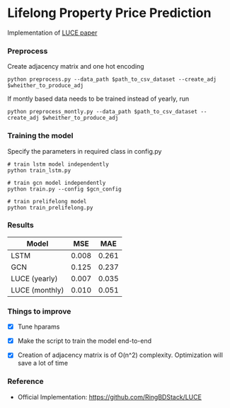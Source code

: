 # Lifelong Property Price Prediction
Implementation of [LUCE paper](https://arxiv.org/abs/2008.05880)


### Preprocess
Create adjacency matrix and one hot encoding
```
python preprocess.py --data_path $path_to_csv_dataset --create_adj $wheither_to_produce_adj
```
If montly based data needs to be trained instead of yearly, run
```
python preprocess_montly.py --data_path $path_to_csv_dataset --create_adj $wheither_to_produce_adj
```

### Training the model
Specify the parameters in required class in config.py
```
# train lstm model independently
python train_lstm.py

# train gcn model independently
python train.py --config $gcn_config

# train prelifelong model
python train_prelifelong.py
```

### Results
| Model | MSE | MAE |
|-------|--|--|
| LSTM | 0.008 | 0.261 |
| GCN | 0.125 | 0.237 |
| LUCE (yearly) | 0.007 | 0.035 |
| LUCE (monthly) | 0.010 | 0.051 |


### Things to improve
- [x] Tune hparams
- [x] Make the script to train the model end-to-end
- [x] Creation of adjacency matrix is of O(n^2) complexity. Optimization will save a lot of time 


### Reference
* Official Implementation: https://github.com/RingBDStack/LUCE




